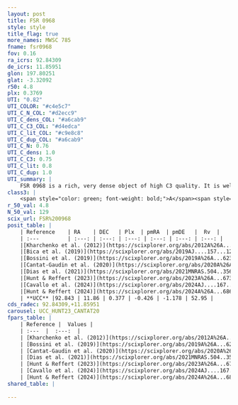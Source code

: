 ```yaml
---
layout: post
title: FSR 0968
style: style
title_flag: true
more_names: MWSC 785
fname: fsr0968
fov: 0.16
ra_icrs: 92.84309
de_icrs: 11.85951
glon: 197.80251
glat: -3.32092
r50: 4.8
plx: 0.3769
UTI: "0.82"
UTI_COLOR: "#c4e5c7"
UTI_C_N_COL: "#d2ecc9"
UTI_C_dens_COL: "#a6cab9"
UTI_C_C3_COL: "#d4edca"
UTI_C_lit_COL: "#c9e8c8"
UTI_C_dup_COL: "#a6cab9"
UTI_C_N: 0.76
UTI_C_dens: 1.0
UTI_C_C3: 0.75
UTI_C_lit: 0.8
UTI_C_dup: 1.0
UTI_summary: |
    FSR 0968 is a rich, very dense object of high C3 quality. It is well-studied in the literature.
class3: |
    <span style="color: green; font-weight: bold;">A</span><span style="color: #FFC300; font-weight: bold;">B</span>
r_50_val: 4.8
N_50_val: 129
scix_url: FSR%200968
posit_table: |
    | Reference    | RA    | DEC   | Plx  | pmRA  | pmDE   |  Rv  |
    | :---         | :---: | :---: | :---: | :---: | :---: | :---: |
    |[Kharchenko et al. (2012)](https://scixplorer.org/abs/2012A%26A...543A.156K) | 92.841 | 11.871 | -- | -0.4 | -1.8 | -- |
    |[Bica et al. (2019)](https://scixplorer.org/abs/2019AJ....157...12B) | 92.834 | 11.86 | -- | -- | -- | -- |
    |[Bossini et al. (2019)](https://scixplorer.org/abs/2019A%26A...623A.108B) | 92.843 | 11.863 | -- | -- | -- | -- |
    |[Cantat-Gaudin et al. (2020)](https://scixplorer.org/abs/2020A%26A...640A...1C) | 92.843 | 11.863 | 0.382 | -0.356 | -1.158 | -- |
    |[Dias et al. (2021)](https://scixplorer.org/abs/2021MNRAS.504..356D) | 92.849 | 11.853 | 0.377 | -0.373 | -1.149 | -- |
    |[Hunt & Reffert (2023)](https://scixplorer.org/abs/2023A%26A...673A.114H) | 92.835 | 11.869 | 0.375 | -0.439 | -1.18 | 52.957 |
    |[Cavallo et al. (2024)](https://scixplorer.org/abs/2024AJ....167...12C) | 92.842 | 11.856 | 0.376 | -- | -- | -- |
    |[Hunt & Reffert (2024)](https://scixplorer.org/abs/2024A%26A...686A..42H) | 92.835 | 11.869 | 0.375 | -0.439 | -1.18 | 52.957 |
    | **UCC** |92.843 | 11.86 | 0.377 | -0.426 | -1.178 | 52.95 | 
cds_radec: 92.84309,+11.85951
carousel: UCC_HUNT23_CANTAT20
fpars_table: |
    | Reference |  Values |
    | :---  |  :---:  |
    | [Kharchenko et al. (2012)](https://scixplorer.org/abs/2012A%26A...543A.156K) | `e_bv=0.312, distance=2187, log_age=8.52` |
    | [Bossini et al. (2019)](https://scixplorer.org/abs/2019A%26A...623A.108B) | `AV=1.17, Dist=11.931, logA=7.912, Fe/H=0.0` |
    | [Cantat-Gaudin et al. (2020)](https://scixplorer.org/abs/2020A%26A...640A...1C) | `AVNN=1.04, DMNN=12.13, AgeNN=7.92` |
    | [Dias et al. (2021)](https://scixplorer.org/abs/2021MNRAS.504..356D) | `Av=1.639, Dist=2390, logage=7.251, [Fe/H]=-0.1` |
    | [Hunt & Reffert (2023)](https://scixplorer.org/abs/2023A%26A...673A.114H) | `AV50=1.386, diffAV50=0.628, MOD50=11.854, logAge50=7.774` |
    | [Cavallo et al. (2024)](https://scixplorer.org/abs/2024AJ....167...12C) | `AV50=1.57, dMod50=11.76, logAge50=7.67, [Fe/H]50=-0.14` |
    | [Hunt & Reffert (2024)](https://scixplorer.org/abs/2024A%26A...686A..42H) | `MassJ=662.562` |
shared_table: |
    
---
```

